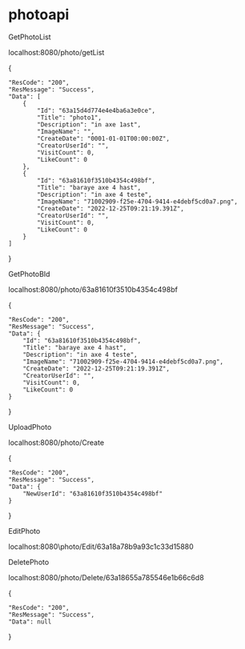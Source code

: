 # photoapi

GetPhotoList

localhost:8080/photo/getList

{

    "ResCode": "200",
    "ResMessage": "Success",
    "Data": [
        {
            "Id": "63a15d4d774e4e4ba6a3e0ce",
            "Title": "photo1",
            "Description": "in axe 1ast",
            "ImageName": "",
            "CreateDate": "0001-01-01T00:00:00Z",
            "CreatorUserId": "",
            "VisitCount": 0,
            "LikeCount": 0
        },
        {
            "Id": "63a81610f3510b4354c498bf",
            "Title": "baraye axe 4 hast",
            "Description": "in axe 4 teste",
            "ImageName": "71002909-f25e-4704-9414-e4debf5cd0a7.png",
            "CreateDate": "2022-12-25T09:21:19.391Z",
            "CreatorUserId": "",
            "VisitCount": 0,
            "LikeCount": 0
        }
    ]
}


GetPhotoBId

localhost:8080/photo/63a81610f3510b4354c498bf

{

    "ResCode": "200",
    "ResMessage": "Success",
    "Data": {
        "Id": "63a81610f3510b4354c498bf",
        "Title": "baraye axe 4 hast",
        "Description": "in axe 4 teste",
        "ImageName": "71002909-f25e-4704-9414-e4debf5cd0a7.png",
        "CreateDate": "2022-12-25T09:21:19.391Z",
        "CreatorUserId": "",
        "VisitCount": 0,
        "LikeCount": 0
    }
}


UploadPhoto

localhost:8080/photo/Create

{

    "ResCode": "200",
    "ResMessage": "Success",
    "Data": {
        "NewUserId": "63a81610f3510b4354c498bf"
    }
}


EditPhoto

localhost:8080\photo/Edit/63a18a78b9a93c1c33d15880



DeletePhoto

localhost:8080/photo/Delete/63a18655a785546e1b66c6d8

{

    "ResCode": "200",
    "ResMessage": "Success",
    "Data": null
}


